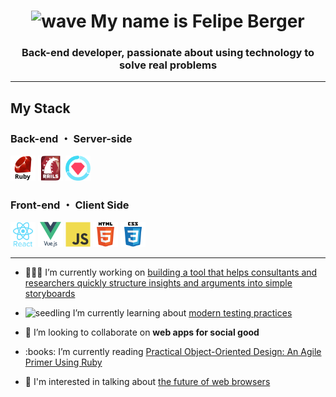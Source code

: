 <div align="center">
  <h1>
    <img class="emoji" alt="wave" src="https://github.githubassets.com/images/icons/emoji/unicode/1f44b.png" width="30" height="30">
    My name is Felipe Berger
  </h1>
</div>

<h3 align="center">Back-end developer, passionate about using technology to solve real problems</h3>
<hr>
<div>
  <h2>My Stack</h2>
  <h3>Back-end ・ Server-side</h3>
  <img src="https://raw.githubusercontent.com/devicons/devicon/master/icons/ruby/ruby-original-wordmark.svg" alt="ruby" style="max-width:100%;" width="40" height="40">
  <img src="https://raw.githubusercontent.com/devicons/devicon/master/icons/rails/rails-original-wordmark.svg" alt="rails" style="max-width:100%;" width="40" height="40">
  <img src="https://raw.githubusercontent.com/devicons/devicon/master/icons/rspec/rspec-original.svg" alt="rspec" style="max-width:100%;" width="40" height="40">
  <h3>Front-end ・ Client Side</h3>
  <img src="https://raw.githubusercontent.com/devicons/devicon/master/icons/react/react-original-wordmark.svg" alt="react" style="max-width:100%;" width="40" height="40">
  <img src="https://raw.githubusercontent.com/devicons/devicon/master/icons/vuejs/vuejs-original-wordmark.svg" alt="vue" style="max-width:100%;" width="40" height="40">
  <img src="https://raw.githubusercontent.com/devicons/devicon/master/icons/javascript/javascript-original.svg" alt="javascript" style="max-width:100%;" width="40" height="40">
  <img src="https://raw.githubusercontent.com/devicons/devicon/master/icons/html5/html5-original-wordmark.svg" alt="html5" style="max-width:100%;" width="40" height="40">
  <img src="https://raw.githubusercontent.com/devicons/devicon/master/icons/css3/css3-original-wordmark.svg" alt="css3" style="max-width:100%;" width="40" height="40">  
</div>
  
<hr>
<div>
  <ul>
    <li>
      <p>
      👨🏻‍💻 I’m currently working on <a href="https://pyramid-application.herokuapp.com/" target="_blank" rel="noreferrer noopener"> building a tool that helps consultants and researchers quickly structure insights and arguments into simple storyboards</a>
      </p>
    </li>
    <li>
      <p>
      <img class="emoji" alt="seedling" src="https://github.githubassets.com/images/icons/emoji/unicode/1f331.png" width="20" height="20"> 
        I’m currently learning about <a href="https://books.thoughtbot.com/books/testing-rails.html" target="_blank" rel="noreferrer noopener">modern testing practices</a>
      </p>
    </li>
    <li>
      <p>
        👯 I’m looking to collaborate on <strong>web apps for social good</strong>
      </p>
    </li>
    <li>
      <p>
        :books: I’m currently reading <a href="https://www.poodr.com/" target="_blank" rel="noreferrer noopener">Practical Object-Oriented Design: An Agile Primer Using Ruby</a>
      </p>
    </li>
    <li>
      <p>
       💬 I'm interested in talking about <a href="https://www.protocol.com/browser-company" target="_blank" rel="noreferrer noopener">the future of web browsers</a>
      </p>
    </li>
  </ul>
</div>
<!--
**felipeberger/felipeberger** is a ✨ _special_ ✨ repository because its `README.md` (this file) appears on your GitHub profile.
